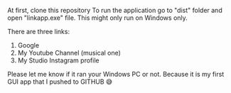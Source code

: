 At first, clone this repository
To run the application go to "dist" folder and open "linkapp.exe" file. This might only run on Windows only.

There are three links:
1) Google
2) My Youtube Channel (musical one)
3) My Studio Instagram profile

Please let me know if it ran your Windows PC or not. Because it is my first GUI app that I pushed to GITHUB 😅
